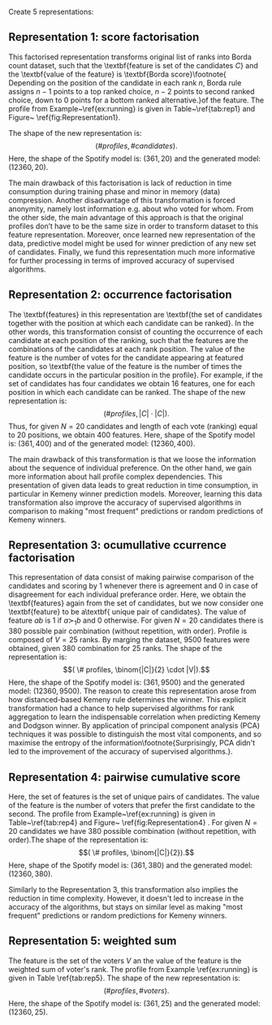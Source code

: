 Create 5 representations:

## Representation 1: score factorisation

This factorised representation transforms original list of ranks into Borda count dataset, such that the \textbf{feature is set of the candidates $C$} and the \textbf{value of the feature} is \textbf{Borda score}\footnote{ Depending on the position of the candidate in each rank $n$, Borda rule assigns $n-1$ points to a top ranked choice, $n-2$ points to second ranked choice, down to $0$ points for a bottom ranked alternative.}of the feature. The profile from Example~\ref{ex:running} is given in Table~\ref{tab:rep1} and Figure~ \ref{fig:Representation1}.

The shape of the new representation is:$$(\# profiles, \# candidates).$$ Here, the shape of the Spotify model is: $(361, 20)$ and the generated model: $(12360, 20)$.

The main drawback of this factorisation is lack of reduction in time consumption during training phase and minor in memory (data) compression. Another disadvantage of this transformation  is forced anonymity, namely lost information e.g. about who voted for whom. From the other side, the main advantage of this approach is that the original profiles don’t have to be the same size in order to transform dataset to this feature representation. Moreover, once learned new representation of the data, predictive model might be used for winner prediction of any new set of candidates. 
Finally, we fund this representation much more informative for further processing in terms of improved accuracy of supervised algorithms.

## Representation 2: occurrence factorisation

The \textbf{features} in this representation are \textbf{the set of candidates together with the position at which each candidate can be ranked}. In the other words, this transformation consist of counting the occurrence of each candidate at each position of the ranking, such that the features are the combinations of the candidates at each rank position. The value of the feature is the number of votes for the candidate appearing at featured position, so \textbf{the value of the feature is the number of times the candidate occurs in the particular position in the profile}. For example, if the set of candidates has four candidates we obtain 16 features, one for each position in which each candidate can be ranked.  The shape of the new representation is: $$( \# profiles, |C|\cdot|C|).$$ Thus, for given  $N = 20$  candidates  and length of each vote (ranking) equal to $20$ positions, we obtain $400$ features. Here, shape of the Spotify model is: $(361, 400)$ and of the generated model: $(12360, 400)$.

The main drawback of this transformation is that we loose the information about the sequence of individual preference. On the other hand, we gain more information about hall profile complex dependencies. This presentation of given data leads to great reduction in time consumption, in particular in Kemeny winner prediction models. Moreover, learning this data transformation also improve the accuracy of supervised algorithms in comparison to making "most frequent" predictions or random predictions of Kemeny winners.

## Representation 3: ocumullative ccurrence factorisation

This representation of data consist of making pairwise comparison of the candidates and scoring by $1$ whenever there is agreement and $0$ in case of disagreement for each individual preferance order. Here, we obtain the \textbf{features} again from the set of candidates, but we now consider one \textbf{feature} to be a\textbf{ unique pair of candidates}. The value of feature $ab$ is 1 if $a \succ_1 b$ and 0 otherwise. 
For given $N=20$ candidates there is $380$ possible pair combination (without repetition, with order). Profile is composed of $V=25$ ranks. By marging the dataset, $9500$ features were obtained, given $380$ combination for $25$ ranks. 
The shape of the   representation is: $$( \# profiles, \binom{|C|}{2} \cdot |V|).$$ Here, the shape of the Spotify model is: $(361, 9500)$ and the generated model: $(12360, 9500)$.
The reason to create this representation arose from how distanced-based Kemeny rule determines the winner. This explicit transformation had a chance to help supervised algorithms for rank aggregation to learn the indispensable correlation when predicting Kemeny and Dodgson winner. By application of principal component analysis (PCA) techniques it was possible to distinguish the most vital components, and so maximise the entropy of the information\footnote{Surprisingly, PCA  didn't led to the improvement of the accuracy of supervised algorithms.}.

## Representation 4: pairwise cumulative score
Here, the set of features is the set of unique pairs of candidates. The value of the feature is the number of voters that prefer the first candidate to the second. 
The profile from Example~\ref{ex:running} is given in Table~\ref{tab:rep4} and Figure~ \ref{fig:Representation4} .
For given $N=20$ candidates we have  $380$ possible combination (without repetition, with order).The shape of the representation is: $$( \# profiles, \binom{|C|}{2}).$$Here, shape of the Spotify model is: $(361, 380)$ and the generated model: $(12360, 380)$.


Similarly to the Representation 3, this transformation also implies the reduction in time complexity. However, it doesn't led to increase in the accuracy of the algorithms, but stays on similar level as making "most frequent" predictions or random predictions for Kemeny winners. 

## Representation 5: weighted sum

The feature is the set of the voters $V$ an the value of the feature is the weighted sum of voter's rank. The profile from Example \ref{ex:running} is given in Table \ref{tab:rep5}.
The shape of the new representation is: $$(\#profiles, \#voters).$$
Here, the shape of the Spotify model is: $(361, 25)$ and the generated model: $(12360, 25)$.

